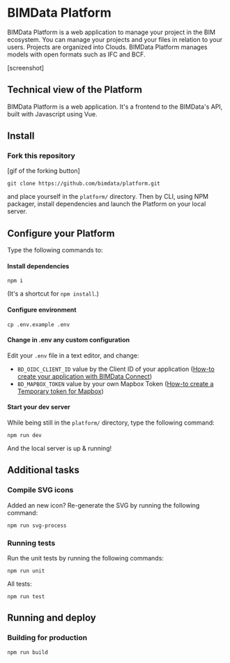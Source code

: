 # BIMData Platform

BIMData Platform is a web application to manage your project in the BIM ecosystem. You can manage your projects and your files in relation to your users.
Projects are organized into Clouds. BIMData Platform manages models with open formats such as IFC and BCF.

[screenshot]


## Technical view of the Platform

️️BIMData Platform is a web application. It's a frontend to the BIMData's API, built with Javascript using Vue.


## Install

### Fork this repository

[gif of the forking button]

```
git clone https://github.com/bimdata/platform.git
```
and place yourself in the ``platform/`` directory. 
Then by CLI, using NPM packager, install dependencies and launch the Platform on your local server.

## Configure your Platform

Type the following commands to:

#### Install dependencies
```
npm i
``` 

(It's a shortcut for ``npm install``.)

#### Configure environment

```
cp .env.example .env
```
#### Change in .env any custom configuration

Edit your ``.env`` file in a text editor, and change:
* `BD_OIDC_CLIENT_ID` value by the Client ID of your application ([How-to create your application with BIMData Connect](https://developers.bimdata.io/cookbook/create_an_application.html))
* `BD_MAPBOX_TOKEN` value by your own Mapbox Token ([How-to create a Temporary token for Mapbox](https://docs.mapbox.com/help/tutorials/get-started-tokens-api/#creating-temporary-tokens))


#### Start your dev server

While being still in the ``platform/`` directory, type the following command:
```
npm run dev
```
And the local server is up & running!

## Additional tasks

### Compile SVG icons

Added an new icon?
Re-generate the SVG by running the following command:

```
npm run svg-process
```
### Running tests 

Run the unit tests by running the following commands:

```
npm run unit
```
All tests:
```
npm run test
```

## Running and deploy

### Building for production

```
npm run build
```